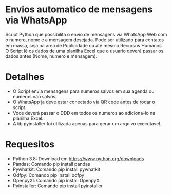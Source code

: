 # Envios automatico de mensagens via WhatsApp

Script Python que possibilita o envio de mensagens via WhatsApp Web com o numero, nome e a mensagem desejada. Pode ser utilizado para contatos em massa, seja na area de Publicidade ou até mesmo Recursos Humanos. O Script lê os dados de uma planilha Excel que o usuario deverá passar os dados antes (Nome, numero e mensagem).

# Detalhes
* O Script envia mensagens para numeros salvos em sua agenda ou numeros não salvos.
* O WhatsApp ja deve estar conectado via QR code antes de rodar o script.
* Voce deverá passar o DDD em todos os numeros ao adiciona-lo na planilha Excel.
* A lib pyinstaller foi utilizada apenas para gerar um arquivo executavel.

# Requesitos
* Python 3.8: Download em https://www.python.org/downloads
* Pandas: Comando pip install pandas
* Pywhatkit: Comando pip install pywhatkit
* Odfpy: Comando pip install odfpy
* OpenpyXl: Comando pip install OpenpyXl
* Pyinstaller: Comando pip install pyinstaller
